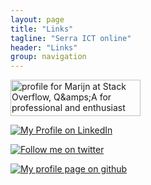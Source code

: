 ```yaml
---
layout: page
title: "Links"
tagline: "Serra ICT online"
header: "Links"
group: navigation
---
```




<a href="http://stackoverflow.com/users/322283/marijn">
<img src="http://stackoverflow.com/users/flair/322283.png" 
     width="208" 
   height="58" 
   alt="profile for Marijn at Stack Overflow, Q&amps;A for professional and enthusiast programmers" 
   title="profile for Marijn at Stack Overflow, Q&amps;A for professional and enthusiast programmers">
</a>

<a href="http://nl.linkedin.com/in/marijnvanderzee" 
   imageanchor="1" rel="nofollow">
<img src="http://www.linkedin.com/img/webpromo/btn_myprofile_160x33.gif" 
   alt="My Profile on LinkedIn"
   title="My Profile on LinkedIn"
   border="0"></a>
<br />

<a href="http://www.twitter.com/marijnvanderzee" 
   imageanchor="1" rel="nofollow">
<img src="http://twitter-badges.s3.amazonaws.com/follow_me-b.png" 
   alt="Follow me on twitter"
   title="Follow me on twitter"
   border="0"></a>

<a href="https://github.com/serra" 
   imageanchor="1" rel="nofollow">
<img src="{{ site.url }}assets/img/github.png" 
     alt="My profile page on github"
     title="My profile page on github"
   border="0"></a>

 [LinkedIn]: https://www.linkedin.com/in/marijnvanderzee
 [blog]: http://blog.serraict.com
 [Twitter]: https://twitter.com/marijnvanderzee